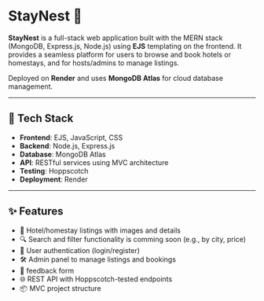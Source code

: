 # StayNest 🏨

**StayNest** is a full-stack web application built with the MERN stack (MongoDB, Express.js, Node.js) using **EJS** templating on the frontend. It provides a seamless platform for users to browse and book hotels or homestays, and for hosts/admins to manage listings. 

Deployed on **Render** and uses **MongoDB Atlas** for cloud database management.

---

## 🧰 Tech Stack

- **Frontend**: EJS, JavaScript, CSS
- **Backend**: Node.js, Express.js
- **Database**: MongoDB Atlas
- **API**: RESTful services using MVC architecture
- **Testing**: Hoppscotch
- **Deployment**: Render

---

## ✨ Features

- 🏨 Hotel/homestay listings with images and details
- 🔍 Search and filter functionality is comming soon (e.g., by city, price)
- 👤 User authentication (login/register)
- 🛠️ Admin panel to manage listings and bookings
- 💬 feedback form
- 🌐 REST API with Hoppscotch-tested endpoints
- 📦 MVC project structure


